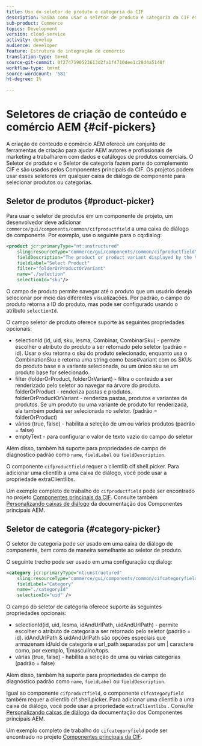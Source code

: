 ```yaml
---
title: Uso do seletor de produto e categoria da CIF
description: Saiba como usar o seletor de produto e categoria da CIF em seus componentes de comércio com o cliente para auxiliar autores e profissionais de marketing a trabalhar com dados de produtos e catálogos de comércio de maneira eficiente.
sub-product: Commerce
topics: Development
version: cloud-service
activity: develop
audience: developer
feature: Estrutura de integração de comércio
translation-type: tm+mt
source-git-commit: 0f2747190523613d2fa1f4710dee1c28d4a5148f
workflow-type: tm+mt
source-wordcount: '581'
ht-degree: 1%

---
```



# Seletores de criação de conteúdo e comércio AEM {#cif-pickers}

A criação de conteúdo e comércio AEM oferece um conjunto de ferramentas de criação para ajudar AEM autores e profissionais de marketing a trabalharem com dados e catálogos de produtos comerciais. O Seletor de produto e o Seletor de categoria fazem parte do complemento CIF e são usados pelos Componentes principais da CIF. Os projetos podem usar esses seletores em qualquer caixa de diálogo de componente para selecionar produtos ou categorias.

## Seletor de produtos {#product-picker}

Para usar o seletor de produtos em um componente de projeto, um desenvolvedor deve adicionar `commerce/gui/components/common/cifproductfield` a uma caixa de diálogo de componente. Por exemplo, use o seguinte para o cq:dialog:

```xml
<product jcr:primaryType="nt:unstructured"
    sling:resourceType="commerce/gui/components/common/cifproductfield"
    fieldDescription="The product or product variant displayed by the teaser"
    fieldLabel="Select Product"
    filter="folderOrProductOrVariant"
    name="./selection"
    selectionId="sku"/>
```

O campo de produto permite navegar até o produto que um usuário deseja selecionar por meio das diferentes visualizações. Por padrão, o campo do produto retorna a ID do produto, mas pode ser configurado usando o atributo `selectionId`.

O campo seletor de produto oferece suporte às seguintes propriedades opcionais:

- selectionId (id, uid, sku, lesma, Combinar, CombinarSku) - permite escolher o atributo do produto a ser retornado pelo seletor (padrão = id). Usar o sku retorna o sku do produto selecionado, enquanto usa o CombinationSku e retorna uma string como base#variant com os SKUs do produto base e a variante selecionada, ou um único sku se um produto base for selecionado.
- filter (folderOrProduct, folderOrVariant) - filtra o conteúdo a ser renderizado pelo seletor ao navegar na árvore do produto. folderOrProduct - renderiza pastas e produtos. folderOrProductOrVariant - renderiza pastas, produtos e variantes de produtos. Se um produto ou uma variante de produto for renderizada, ela também poderá ser selecionada no seletor. (padrão = folderOrProduct)
- vários (true, false) - habilita a seleção de um ou vários produtos (padrão = false)
- emptyText - para configurar o valor de texto vazio do campo do seletor

Além disso, também há suporte para propriedades de campo de diagnóstico padrão como `name`, `fieldLabel` ou `fieldDescription`.

O componente `cifproductfield` requer a clientlib cif.shell.picker. Para adicionar uma clientlib a uma caixa de diálogo, você pode usar a propriedade extraClientlibs.

Um exemplo completo de trabalho do `cifproductfield` pode ser encontrado no projeto [Componentes principais da CIF](https://github.com/adobe/aem-core-cif-components/blob/master/ui.apps/src/main/content/jcr_root/apps/core/cif/components/commerce/productteaser/v1/productteaser/_cq_dialog/.content.xml). Consulte também [Personalizando caixas de diálogo](https://experienceleague.adobe.com/docs/experience-manager-core-components/using/developing/customizing.html?lang=en#customizing-dialogs) da documentação dos Componentes principais AEM.

## Seletor de categoria {#category-picker}

O seletor de categoria pode ser usado em uma caixa de diálogo de componente, bem como de maneira semelhante ao seletor de produto.

O seguinte trecho pode ser usado em uma configuração cq:dialog:

```xml
<category jcr:primaryType="nt:unstructured" 
    sling:resourceType="commerce/gui/components/common/cifcategoryfield" 
    fieldLabel="Category" 
    name="./categoryId" 
    selectionId="uid" />
```

O campo do seletor de categoria oferece suporte às seguintes propriedades opcionais:

- selectionId(id, uid, lesma, idAndUrlPath, uidAndUrlPath) - permite escolher o atributo de categoria a ser retornado pelo seletor (padrão = id). idAndUrlPath &amp; uidAndUrlPath são opções especiais que armazenam id/uid de categoria e url_path separadas por um | caractere como, por exemplo, 1|masculino/tops.
- várias (true, false) - habilita a seleção de uma ou várias categorias (padrão = false)

Além disso, também há suporte para propriedades de campo de diagnóstico padrão como `name`, `fieldLabel` ou `fieldDescription`.

Igual ao componente `cifproductfield`, o componente `cifcategoryfield` também requer a clientlib cif.shell.picker. Para adicionar uma clientlib a uma caixa de diálogo, você pode usar a propriedade `extraClientlibs` . Consulte [Personalizando caixas de diálogo](https://experienceleague.adobe.com/docs/experience-manager-core-components/using/developing/customizing.html?lang=en#customizing-dialogs) da documentação dos Componentes principais AEM.

Um exemplo completo de trabalho do `cifcategoryfield` pode ser encontrado no projeto [Componentes principais da CIF](https://github.com/adobe/aem-core-cif-components/blob/master/ui.apps/src/main/content/jcr_root/apps/core/cif/components/commerce/featuredcategorylist/v1/featuredcategorylist/_cq_dialog/.content.xml).
